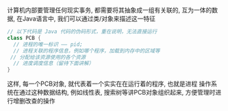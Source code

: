 计算机内部要管理任何现实事务, 都需要将其抽象成一组有关联的, 互为一体的数据, 在Java语言中, 我们可以通过类/对象来描述这一特征
```java
// 以下代码是 Java 代码的伪码形式，重在说明，无法直接运行
class PCB {
  // 进程的唯一标识 —— pid;
  // 进程关联的程序信息，例如哪个程序，加载到内存中的区域等
 // 分配给该资源使用的各个资源
  // 进度调度信息（留待下面讲解）
}
```
这样, 每一个PCB对象, 就代表着一个实实在在运行着的程序, 也就是进程
操作系统在通过这种数据结构, 例如线性表, 搜索树等讲PCB对象组织起来, 方便管理时进行增删改查的操作
